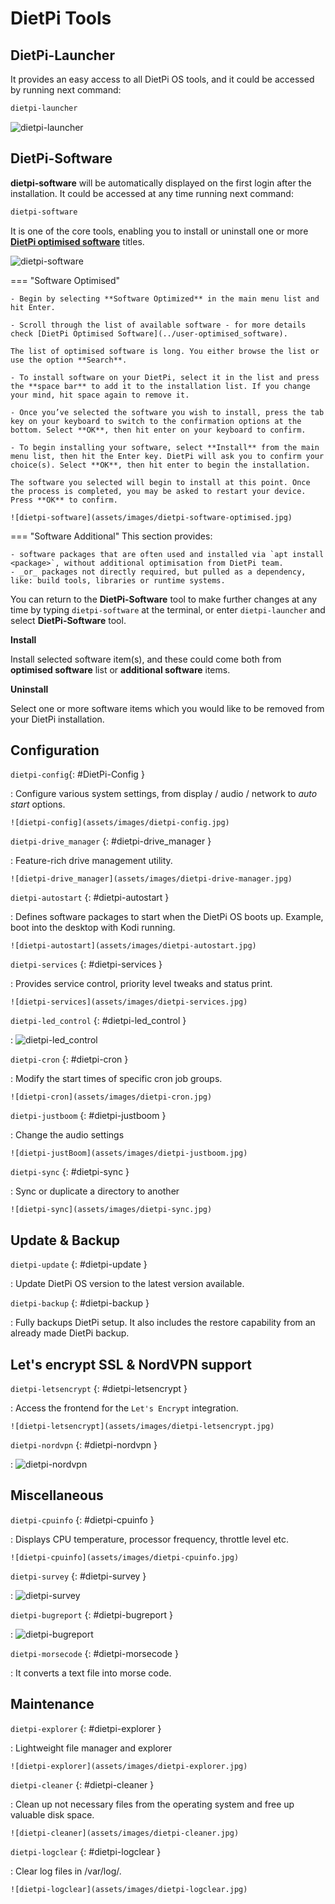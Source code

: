 # DietPi Tools

## DietPi-Launcher

It provides an easy access to all DietPi OS tools, and it could be accessed by running next command:

``` bash
dietpi-launcher
```

![dietpi-launcher](assets/images/dietpi-launcher.jpg)

## DietPi-Software

**dietpi-software** will be automatically displayed on the first login after the installation. It could be accessed at any time running next command:

``` bash
dietpi-software
```

It is one of the core tools, enabling you to install or uninstall one or more 
[**DietPi optimised software**](../software/) titles.

![dietpi-software](assets/images/dietpi-software.jpg)

=== "Software Optimised"

    - Begin by selecting **Software Optimized** in the main menu list and hit Enter.    

    - Scroll through the list of available software - for more details check [DietPi Optimised Software](../user-optimised_software). 
    
    The list of optimised software is long. You either browse the list or use the option **Search**.

    - To install software on your DietPi, select it in the list and press the **space bar** to add it to the installation list. If you change your mind, hit space again to remove it.

    - Once you’ve selected the software you wish to install, press the tab key on your keyboard to switch to the confirmation options at the bottom. Select **OK**, then hit enter on your keyboard to confirm.

    - To begin installing your software, select **Install** from the main menu list, then hit the Enter key. DietPi will ask you to confirm your choice(s). Select **OK**, then hit enter to begin the installation.

    The software you selected will begin to install at this point. Once the process is completed, you may be asked to restart your device. Press **OK** to confirm.

    ![dietpi-software](assets/images/dietpi-software-optimised.jpg)

=== "Software Additional"
    This section provides:

    - software packages that are often used and installed via `apt install <package>`, without additional optimisation from DietPi team.
    - _or_ packages not directly required, but pulled as a dependency, like: build tools, libraries or runtime systems.

You can return to the **DietPi-Software** tool to make further changes at any time by typing `dietpi-software` at the terminal, or enter `dietpi-launcher` and select **DietPi-Software** tool.


**Install** 

Install selected software item(s), and these could come both from **optimised software** list or **additional software** items.

**Uninstall**

Select one or more software items which you would like to be removed from your DietPi installation.

## Configuration

`dietpi-config`{: #DietPi-Config }

:    Configure various system settings, from display / audio / network to _auto start_ options.  

    ![dietpi-config](assets/images/dietpi-config.jpg)

`dietpi-drive_manager` {: #dietpi-drive_manager }

:    Feature-rich drive management utility.

    ![dietpi-drive_manager](assets/images/dietpi-drive-manager.jpg)

`dietpi-autostart` {: #dietpi-autostart }

:    Defines software packages to start when the DietPi OS boots up. Example, boot into the desktop with Kodi running.

    ![dietpi-autostart](assets/images/dietpi-autostart.jpg)

`dietpi-services` {: #dietpi-services }

:    Provides service control, priority level tweaks and status print.

    ![dietpi-services](assets/images/dietpi-services.jpg)

`dietpi-led_control` {: #dietpi-led_control }

:    ![dietpi-led_control](assets/images/dietpi-ledcontrol.jpg)

`dietpi-cron` {: #dietpi-cron }

:    Modify the start times of specific cron job groups.

    ![dietpi-cron](assets/images/dietpi-cron.jpg)

`dietpi-justboom` {: #dietpi-justboom }

:    Change the audio settings

    ![dietpi-justBoom](assets/images/dietpi-justboom.jpg)

`dietpi-sync`  {: #dietpi-sync }

:    Sync or duplicate a directory to another

    ![dietpi-sync](assets/images/dietpi-sync.jpg)

## Update & Backup 

`dietpi-update` {: #dietpi-update }

:    Update DietPi OS version to the latest version available.

`dietpi-backup` {: #dietpi-backup }

:    Fully backups DietPi setup. It also includes the restore capability from an already made DietPi backup.

## Let's encrypt SSL & NordVPN support

`dietpi-letsencrypt` {: #dietpi-letsencrypt }

:    Access the frontend for the `Let's Encrypt` integration.

    ![dietpi-letsencrypt](assets/images/dietpi-letsencrypt.jpg)

`dietpi-nordvpn` {: #dietpi-nordvpn }

:    ![dietpi-nordvpn](assets/images/dietpi-nordvpn.jpg)

## Miscellaneous

`dietpi-cpuinfo` {: #dietpi-cpuinfo }

:    Displays CPU temperature, processor frequency, throttle level etc.

    ![dietpi-cpuinfo](assets/images/dietpi-cpuinfo.jpg)

`dietpi-survey` {: #dietpi-survey }

:    ![dietpi-survey](assets/images/dietpi-survey.jpg)

`dietpi-bugreport` {: #dietpi-bugreport }

:    ![dietpi-bugreport](assets/images/dietpi-bugreport.jpg)

`dietpi-morsecode` {: #dietpi-morsecode }

:    It converts a text file into morse code.

## Maintenance

`dietpi-explorer` {: #dietpi-explorer }

:    Lightweight file manager and explorer

    ![dietpi-explorer](assets/images/dietpi-explorer.jpg)

`dietpi-cleaner` {: #dietpi-cleaner }

:    Clean up not necessary files from the operating system and free up valuable disk space.

    ![dietpi-cleaner](assets/images/dietpi-cleaner.jpg)

`dietpi-logclear` {: #dietpi-logclear }

:    Clear log files in /var/log/.

    ![dietpi-logclear](assets/images/dietpi-logclear.jpg)
